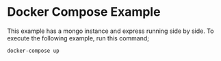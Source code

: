 # Docker Compose Example

This example has a mongo instance and express running side by side. To execute the following example, run this command;

```bash
docker-compose up
```